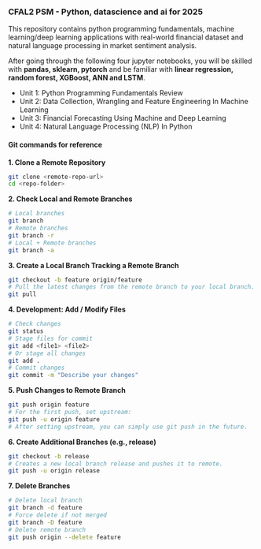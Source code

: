 ### CFAL2 PSM - Python, datascience and ai for 2025

This repository contains python programming fundamentals, machine learning/deep learning applications with real-world financial dataset and natural language processing in market sentiment analysis.

After going through the following four jupyter notebooks, you will be skilled with **pandas, sklearn, pytorch** and be familiar with **linear regression, random forest, XGBoost, ANN and LSTM**.

- Unit 1: Python Programming Fundamentals Review
- Unit 2: Data Collection, Wrangling and Feature Engineering In Machine Learning
- Unit 3: Financial Forecasting Using Machine and Deep Learning
- Unit 4: Natural Language Processing (NLP) In Python

#### Git commands for reference
**1. Clone a Remote Repository**
```bash
git clone <remote-repo-url>
cd <repo-folder>
```
**2. Check Local and Remote Branches**
```bash
# Local branches
git branch 
# Remote branches
git branch -r
# Local + Remote branches
git branch -a
```
**3. Create a Local Branch Tracking a Remote Branch**
```bash
git checkout -b feature origin/feature
# Pull the latest changes from the remote branch to your local branch. 
git pull
```
**4. Development: Add / Modify Files**
```bash
# Check changes
git status
# Stage files for commit
git add <file1> <file2>
# Or stage all changes
git add .
# Commit changes
git commit -m "Describe your changes"
```
**5. Push Changes to Remote Branch**
```bash
git push origin feature
# For the first push, set upstream:
git push -u origin feature
# After setting upstream, you can simply use git push in the future.
```
**6. Create Additional Branches (e.g., release)**
```bash
git checkout -b release
# Creates a new local branch release and pushes it to remote.
git push -u origin release
```
**7. Delete Branches**
```bash
# Delete local branch
git branch -d feature
# Force delete if not merged
git branch -D feature   
# Delete remote branch
git push origin --delete feature
```





